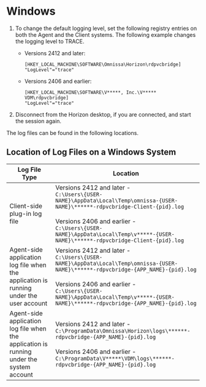 # Windows

1.  To change the default logging level, set the following registry entries on both the Agent and the Client systems. The following example changes the logging level to TRACE.

    - Versions 2412 and later:
        ```
        [HKEY_LOCAL_MACHINE\SOFTWARE\Omnissa\Horizon\rdpvcbridge]
        "LogLevel"="trace"
        ```
    - Versions 2406 and earlier:
        ```
        [HKEY_LOCAL_MACHINE\SOFTWARE\V*****, Inc.\V***** VDM\rdpvcbridge]
        "LogLevel"="trace"
        ```
2.  Disconnect from the Horizon desktop, if you are connected, and start the session again.

The log files can be found in the following locations.

## Location of Log Files on a Windows System

<table>
<thead>
<tr>
<th>Log File Type</th>
<th>Location</th>
</tr>
</thead>
<tbody>
<tr>
<td>Client-side plug-in log file</td>
<td>Versions 2412 and later - 
<br><code>C:\Users\{USER-NAME}\AppData\Local\Temp\omnissa-{USER-NAME}\******-rdpvcbridge-Client-{pid}.log</code><br>
<br>Versions 2406 and earlier - 
<br><code>C:\Users\{USER-NAME}\AppData\Local\Temp\v*****-{USER-NAME}\******-rdpvcbridge-Client-{pid}.log</code></td>
</tr>
<tr>
<td>Agent-side application log file when the application is running under the user account</td>
<td>Versions 2412 and later - 
<br><code>C:\Users\{USER-NAME}\AppData\Local\Temp\omnissa-{USER-NAME}\******-rdpvcbridge-{APP_NAME}-{pid}.log</code><br>
<br>Versions 2406 and earlier - 
<br><code>C:\Users\{USER-NAME}\AppData\Local\Temp\v*****-{USER-NAME}\******-rdpvcbridge-{APP_NAME}-{pid}.log</code></td>
</tr>
<tr>
<td>Agent-side application log file when the application is running under the system account</td>
<td>Versions 2412 and later - 
<br><code>C:\ProgramData\Omnissa\Horizon\logs\******-rdpvcbridge-{APP_NAME}-{pid}.log</code><br>
<br>Versions 2406 and earlier - 
<br><code>C:\ProgramData\V*****\VDM\logs\******-rdpvcbridge-{APP_NAME}-{pid}.log</code></td>
</tr>
</tbody>
</table>

